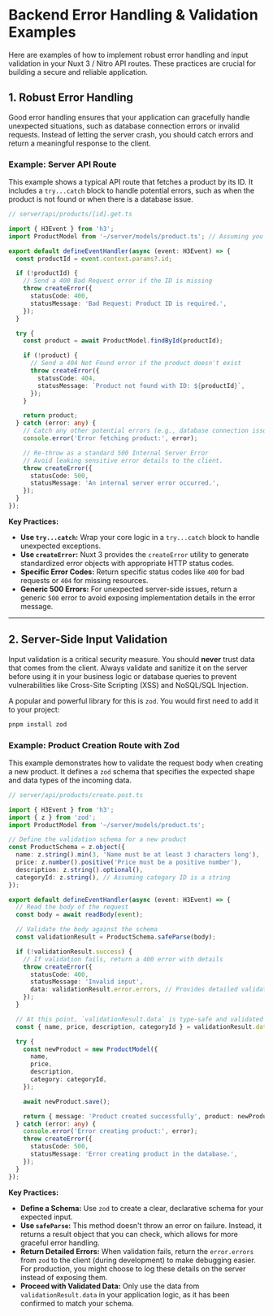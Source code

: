 
# Backend Error Handling & Validation Examples

Here are examples of how to implement robust error handling and input validation in your Nuxt 3 / Nitro API routes. These practices are crucial for building a secure and reliable application.

## 1. Robust Error Handling

Good error handling ensures that your application can gracefully handle unexpected situations, such as database connection errors or invalid requests. Instead of letting the server crash, you should catch errors and return a meaningful response to the client.

### Example: Server API Route

This example shows a typical API route that fetches a product by its ID. It includes a `try...catch` block to handle potential errors, such as when the product is not found or when there is a database issue.

```typescript
// server/api/products/[id].get.ts

import { H3Event } from 'h3';
import ProductModel from '~/server/models/product.ts'; // Assuming you have a Mongoose model

export default defineEventHandler(async (event: H3Event) => {
  const productId = event.context.params?.id;

  if (!productId) {
    // Send a 400 Bad Request error if the ID is missing
    throw createError({
      statusCode: 400,
      statusMessage: 'Bad Request: Product ID is required.',
    });
  }

  try {
    const product = await ProductModel.findById(productId);

    if (!product) {
      // Send a 404 Not Found error if the product doesn't exist
      throw createError({
        statusCode: 404,
        statusMessage: `Product not found with ID: ${productId}`,
      });
    }

    return product;
  } catch (error: any) {
    // Catch any other potential errors (e.g., database connection issues)
    console.error('Error fetching product:', error);

    // Re-throw as a standard 500 Internal Server Error
    // Avoid leaking sensitive error details to the client.
    throw createError({
      statusCode: 500,
      statusMessage: 'An internal server error occurred.',
    });
  }
});
```

**Key Practices:**

*   **Use `try...catch`:** Wrap your core logic in a `try...catch` block to handle unexpected exceptions.
*   **Use `createError`:** Nuxt 3 provides the `createError` utility to generate standardized error objects with appropriate HTTP status codes.
*   **Specific Error Codes:** Return specific status codes like `400` for bad requests or `404` for missing resources.
*   **Generic 500 Errors:** For unexpected server-side issues, return a generic `500` error to avoid exposing implementation details in the error message.

---

## 2. Server-Side Input Validation

Input validation is a critical security measure. You should **never** trust data that comes from the client. Always validate and sanitize it on the server before using it in your business logic or database queries to prevent vulnerabilities like Cross-Site Scripting (XSS) and NoSQL/SQL Injection.

A popular and powerful library for this is `zod`. You would first need to add it to your project:

```bash
pnpm install zod
```

### Example: Product Creation Route with Zod

This example demonstrates how to validate the request body when creating a new product. It defines a `zod` schema that specifies the expected shape and data types of the incoming data.

```typescript
// server/api/products/create.post.ts

import { H3Event } from 'h3';
import { z } from 'zod';
import ProductModel from '~/server/models/product.ts';

// Define the validation schema for a new product
const ProductSchema = z.object({
  name: z.string().min(3, 'Name must be at least 3 characters long'),
  price: z.number().positive('Price must be a positive number'),
  description: z.string().optional(),
  categoryId: z.string(), // Assuming category ID is a string
});

export default defineEventHandler(async (event: H3Event) => {
  // Read the body of the request
  const body = await readBody(event);

  // Validate the body against the schema
  const validationResult = ProductSchema.safeParse(body);

  if (!validationResult.success) {
    // If validation fails, return a 400 error with details
    throw createError({
      statusCode: 400,
      statusMessage: 'Invalid input',
      data: validationResult.error.errors, // Provides detailed validation errors
    });
  }

  // At this point, `validationResult.data` is type-safe and validated
  const { name, price, description, categoryId } = validationResult.data;

  try {
    const newProduct = new ProductModel({
      name,
      price,
      description,
      category: categoryId,
    });

    await newProduct.save();

    return { message: 'Product created successfully', product: newProduct };
  } catch (error: any) {
    console.error('Error creating product:', error);
    throw createError({
      statusCode: 500,
      statusMessage: 'Error creating product in the database.',
    });
  }
});
```

**Key Practices:**

*   **Define a Schema:** Use `zod` to create a clear, declarative schema for your expected input.
*   **Use `safeParse`:** This method doesn't throw an error on failure. Instead, it returns a result object that you can check, which allows for more graceful error handling.
*   **Return Detailed Errors:** When validation fails, return the `error.errors` from `zod` to the client (during development) to make debugging easier. For production, you might choose to log these details on the server instead of exposing them.
*   **Proceed with Validated Data:** Only use the data from `validationResult.data` in your application logic, as it has been confirmed to match your schema.
